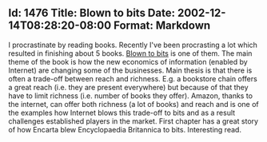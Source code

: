 Id: 1476
Title: Blown to bits
Date: 2002-12-14T08:28:20-08:00
Format: Markdown
--------------
I procrastinate by reading books. Recently I've been procrasting a lot
which resulted in finishing about 5 books. [Blown to
bits](http://www.amazon.com/exec/obidos/tg/detail/-/087584877X/) is one
of them. The main theme of the book is how the new economics of
information (enabled by Internet) are changing some of the businesses.
Main thesis is that there is often a trade-off between reach and
richness. E.g. a bookstore chain offers a great reach (i.e. they are
present everywhere) but because of that they have to limit richness
(i.e. number of books they offer). Amazon, thanks to the internet, can
offer both richness (a lot of books) and reach and is one of the
examples how Internet blows this trade-off to bits and as a result
challenges established players in the market. First chapter has a great
story of how Encarta blew Encyclopaedia Britannica to bits. Interesting
read.
